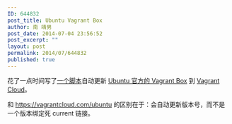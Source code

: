 ```yaml
---
ID: 644832
post_title: Ubuntu Vagrant Box
author: 南 靖男
post_date: 2014-07-04 23:56:52
post_excerpt: ""
layout: post
permalink: 2014/07/644832
published: true
---
```

花了一点时间写了<a href="https://github.com/larryli/vagrantcloud.v1/tree/master/update-ubuntu-vagrant-box" title="Update Ubuntu Vagrant Box">一个脚本</a>自动更新 <a href="https://cloud-images.ubuntu.com/vagrant/precise/">Ubuntu 官方的 Vagrant Box</a> 到 <a href="https://vagrantcloud.com/larryli">Vagrant Cloud</a>。

和 <a href="https://vagrantcloud.com/ubuntu">https://vagrantcloud.com/ubuntu</a> 的区别在于：会自动更新版本号，而不是一个版本绑定死 current 链接。